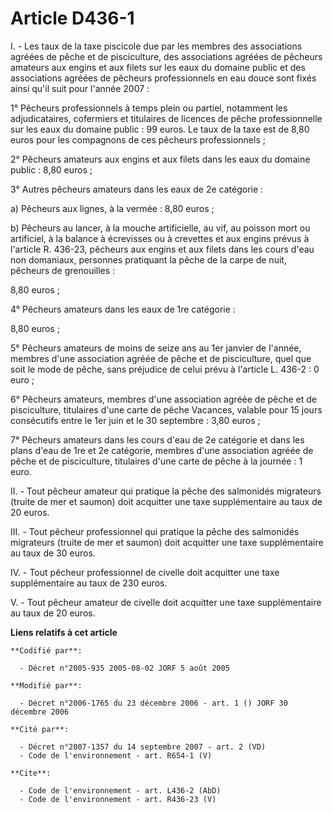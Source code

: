 # Article D436-1

I. - Les taux de la taxe piscicole due par les membres des associations agréées de pêche et de pisciculture, des associations
agréées de pêcheurs amateurs aux engins et aux filets sur les eaux du domaine public et des associations agréées de pêcheurs
professionnels en eau douce sont fixés ainsi qu'il suit pour l'année 2007 :

1° Pêcheurs professionnels à temps plein ou partiel, notamment les adjudicataires, cofermiers et titulaires de licences de
pêche professionnelle sur les eaux du domaine public : 99 euros. Le taux de la taxe est de 8,80 euros pour les compagnons de
ces pêcheurs professionnels ;

2° Pêcheurs amateurs aux engins et aux filets dans les eaux du domaine public : 8,80 euros ;

3° Autres pêcheurs amateurs dans les eaux de 2e catégorie :

a) Pêcheurs aux lignes, à la vermée : 8,80 euros ;

b) Pêcheurs au lancer, à la mouche artificielle, au vif, au poisson mort ou artificiel, à la balance à écrevisses ou à
crevettes et aux engins prévus à l'article R. 436-23, pêcheurs aux engins et aux filets dans les cours d'eau non domaniaux,
personnes pratiquant la pêche de la carpe de nuit, pêcheurs de grenouilles :

8,80 euros ;

4° Pêcheurs amateurs dans les eaux de 1re catégorie :

8,80 euros ;

5° Pêcheurs amateurs de moins de seize ans au 1er janvier de l'année, membres d'une association agréée de pêche et de
pisciculture, quel que soit le mode de pêche, sans préjudice de celui prévu à l'article L. 436-2 : 0 euro ;

6° Pêcheurs amateurs, membres d'une association agréée de pêche et de pisciculture, titulaires d'une carte de pêche Vacances,
valable pour 15 jours consécutifs entre le 1er juin et le 30 septembre : 3,80 euros ;

7° Pêcheurs amateurs dans les cours d'eau de 2e catégorie et dans les plans d'eau de 1re et 2e catégorie, membres d'une
association agréée de pêche et de pisciculture, titulaires d'une carte de pêche à la journée : 1 euro.

II. - Tout pêcheur amateur qui pratique la pêche des salmonidés migrateurs (truite de mer et saumon) doit acquitter une taxe
supplémentaire au taux de 20 euros.

III. - Tout pêcheur professionnel qui pratique la pêche des salmonidés migrateurs (truite de mer et saumon) doit acquitter
une taxe supplémentaire au taux de 30 euros.

IV. - Tout pêcheur professionnel de civelle doit acquitter une taxe supplémentaire au taux de 230 euros.

V. - Tout pêcheur amateur de civelle doit acquitter une taxe supplémentaire au taux de 20 euros.

**Liens relatifs à cet article**

	**Codifié par**:

	  - Décret n°2005-935 2005-08-02 JORF 5 août 2005

	**Modifié par**:

	  - Décret n°2006-1765 du 23 décembre 2006 - art. 1 () JORF 30 décembre 2006

	**Cité par**:

	  - Décret n°2007-1357 du 14 septembre 2007 - art. 2 (VD)
	  - Code de l'environnement - art. R654-1 (V)

	**Cite**:

	  - Code de l'environnement - art. L436-2 (AbD)
	  - Code de l'environnement - art. R436-23 (V)
